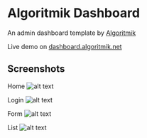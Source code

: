 # Algoritmik Dashboard

An admin dashboard template by [Algoritmik](https://www.algoritmik.net)

Live demo on [dashboard.algoritmik.net](https://dashboard.algoritmik.net)

## Screenshots

Home
![alt text](https://github.com/saplumbaga/AlgoritmikDashboard/main/screenshots/s-1.png "Home page")

Login
![alt text](https://github.com/saplumbaga/AlgoritmikDashboard/main/screenshots/s-2.png "Login page")

Form
![alt text](https://github.com/saplumbaga/AlgoritmikDashboard/main/screenshots/s-3.png "Form page")

List
![alt text](https://github.com/saplumbaga/AlgoritmikDashboard/main/screenshots/s-4.png "List page")

